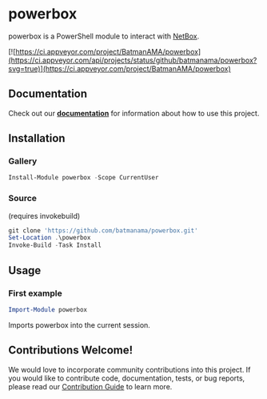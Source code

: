 # powerbox

powerbox is a PowerShell module to interact with [NetBox](https://github.com/digitalocean/netbox).

[![https://ci.appveyor.com/project/BatmanAMA/powerbox](https://ci.appveyor.com/api/projects/status/github/batmanama/powerbox?svg=true)](https://ci.appveyor.com/project/BatmanAMA/powerbox)

## Documentation

Check out our **[documentation](https://github.com/batmanama/powerbox/tree/master/docs/)** for information about how to use this project.

## Installation

### Gallery

```powershell
Install-Module powerbox -Scope CurrentUser
```

### Source

(requires invokebuild)

```powershell
git clone 'https://github.com/batmanama/powerbox.git'
Set-Location .\powerbox
Invoke-Build -Task Install
```

## Usage

### First example

```powershell
Import-Module powerbox
```

Imports powerbox into the current session.

## Contributions Welcome!

We would love to incorporate community contributions into this project.  If you would like to
contribute code, documentation, tests, or bug reports, please read our [Contribution Guide](https://github.com/batmanama/powerbox/tree/master/docs/CONTRIBUTING.md) to learn more.
